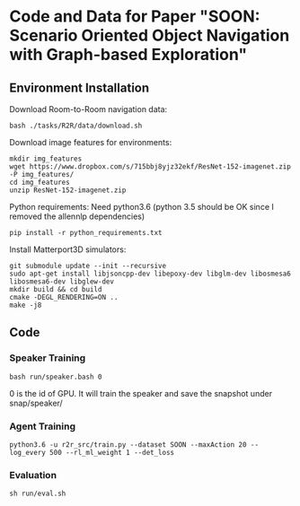 # Code and Data for Paper "SOON: Scenario Oriented Object Navigation with Graph-based Exploration" 

## Environment Installation
Download Room-to-Room navigation data:
```
bash ./tasks/R2R/data/download.sh
```

Download image features for environments:
```
mkdir img_features
wget https://www.dropbox.com/s/715bbj8yjz32ekf/ResNet-152-imagenet.zip -P img_features/
cd img_features
unzip ResNet-152-imagenet.zip
```

Python requirements: Need python3.6 (python 3.5 should be OK since I removed the allennlp dependencies)
```
pip install -r python_requirements.txt
```

Install Matterport3D simulators:
```
git submodule update --init --recursive 
sudo apt-get install libjsoncpp-dev libepoxy-dev libglm-dev libosmesa6 libosmesa6-dev libglew-dev
mkdir build && cd build
cmake -DEGL_RENDERING=ON ..
make -j8
```

## Code

### Speaker Training
```
bash run/speaker.bash 0
```
0 is the id of GPU. It will train the speaker and save the snapshot under snap/speaker/

### Agent Training
```
python3.6 -u r2r_src/train.py --dataset SOON --maxAction 20 --log_every 500 --rl_ml_weight 1 --det_loss
```

### Evaluation

```
sh run/eval.sh
```

